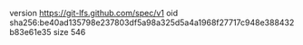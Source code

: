 version https://git-lfs.github.com/spec/v1
oid sha256:be40ad135798e237803df5a98a325d5a4a1968f27717c948e388432b83e61e35
size 546
